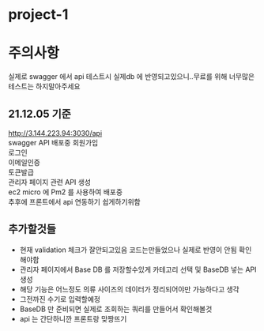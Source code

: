 # project-1
# 주의사항  
실제로 swagger 에서 api 테스트시 실제db 에 반영되고있으니..무료를 위해 너무많은테스트는 하지말아주세요


## 21.12.05 기준
http://3.144.223.94:3030/api  
swagger API 배포중 
회원가입  
로그인  
이메일인증  
토큰발급  
관리자 페이지 관련 API 생성  
ec2 micro 에 Pm2 를 사용하여 배포중  
추후에 프론트에서 api 연동하기 쉽게하기위함  
## 추가할것들  
- 현재 validation 체크가 잘안되고있음 코드는만들었으나 실제로 반영이 안됨 확인해야함  
- 관리자 페이지에서 Base DB 를 저장할수있게 카테고리 선택 및 BaseDB 넣는 API 생성
- 해당 기능은 어느정도 의류 사이즈의 데이터가 정리되어야만 가능하다고 생각
- 그전까진 수기로 입력할예정
- BaseDB 만 준비되면 실제로 조회하는 쿼리를 만들어서 확인해볼것
- api 는 간단하니깐 프론트랑 맞짱뜨기

